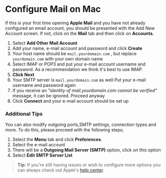 # Configure Mail on Mac
If this is your first time opening **Apple Mail** and you have not already configured an email account, you should be presented with the Add New Account screen. If not, click on the **Mail** tab and then click on **Accounts.**

1. Select **Add Other Mail Account**
1. Add your name, e-mail account and password and click **Create**
1. Your host name should be `mail.yourdomain.com` , but replace `yourdomain.com` with your own domain name
1. Select IMAP or POP3 and put your e-mail account username and password. As a recommendation we think it's best to use IMAP. 
1. **Click Next**
1. Your SMTP server is `mail.yourdomain.com` as well
Put your e-mail username and password again
1. If you receive an *"identity of mail.yourdomain.com cannot be verified"* message, it can be ignored. Proceed anyway
1. Click **Connect** and your e-mail account should be set up



### Additional Tips
You can also modify outgoing ports,SMTP settings, connection types and more. To do this, please proceed with the following steps;

1. Select the **Menu** tab and click **Preferences**.
1. Select the e-mail account
2. There will be a **Outgoing Mail Server (SMTP)** option, click on this option
1. Select **Edit SMTP Server List**

>**Tip:** If you're still having issues or wish to configure more options you can always check out Apple's [help center](https://support.apple.com/mail).